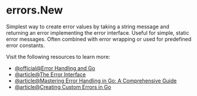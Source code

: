 # errors.New

Simplest way to create error values by taking a string message and returning an error implementing the error interface. Useful for simple, static error messages. Often combined with error wrapping or used for predefined error constants.

Visit the following resources to learn more:

- [@official@Error Handling and Go](https://go.dev/blog/error-handling-and-go)
- [@article@The Error Interface](https://golang.ntxm.org/docs/error-handling-in-go/the-error-interface/)
- [@article@Mastering Error Handling in Go: A Comprehensive Guide](https://medium.com/hprog99/mastering-error-handling-in-go-a-comprehensive-guide-fac34079833f)
- [@article@Creating Custom Errors in Go](https://www.digitalocean.com/community/tutorials/creating-custom-errors-in-go)
